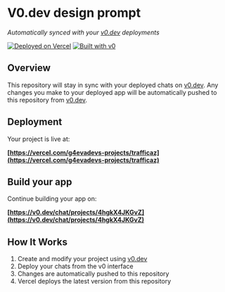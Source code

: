 # V0.dev design prompt

*Automatically synced with your [v0.dev](https://v0.dev) deployments*

[![Deployed on Vercel](https://img.shields.io/badge/Deployed%20on-Vercel-black?style=for-the-badge&logo=vercel)](https://vercel.com/g4evadevs-projects/trafficaz)
[![Built with v0](https://img.shields.io/badge/Built%20with-v0.dev-black?style=for-the-badge)](https://v0.dev/chat/projects/4hgkX4JKGvZ)

## Overview

This repository will stay in sync with your deployed chats on [v0.dev](https://v0.dev).
Any changes you make to your deployed app will be automatically pushed to this repository from [v0.dev](https://v0.dev).

## Deployment

Your project is live at:

**[https://vercel.com/g4evadevs-projects/trafficaz](https://vercel.com/g4evadevs-projects/trafficaz)**

## Build your app

Continue building your app on:

**[https://v0.dev/chat/projects/4hgkX4JKGvZ](https://v0.dev/chat/projects/4hgkX4JKGvZ)**

## How It Works

1. Create and modify your project using [v0.dev](https://v0.dev)
2. Deploy your chats from the v0 interface
3. Changes are automatically pushed to this repository
4. Vercel deploys the latest version from this repository